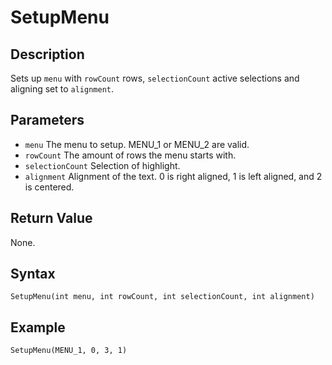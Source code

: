 # SetupMenu

## Description
Sets up `menu` with `rowCount` rows, `selectionCount` active selections and aligning set to `alignment`.

## Parameters
- `menu`
The menu to setup. MENU_1 or MENU_2 are valid.
- `rowCount`
The amount of rows the menu starts with.
- `selectionCount`
Selection of highlight.
- `alignment`
Alignment of the text. 0 is right aligned, 1 is left aligned, and 2 is centered.

## Return Value
None.

## Syntax
```
SetupMenu(int menu, int rowCount, int selectionCount, int alignment)
```

## Example
```
SetupMenu(MENU_1, 0, 3, 1)
```